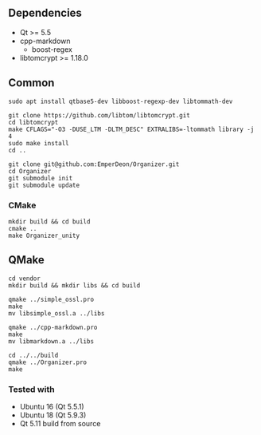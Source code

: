 ## Dependencies
- Qt >= 5.5
- cpp-markdown
  - boost-regex
- libtomcrypt >= 1.18.0


## Common
```
sudo apt install qtbase5-dev libboost-regexp-dev libtommath-dev

git clone https://github.com/libtom/libtomcrypt.git
cd libtomcrypt
make CFLAGS="-O3 -DUSE_LTM -DLTM_DESC" EXTRALIBS=-ltommath library -j 4
sudo make install
cd ..

git clone git@github.com:EmperDeon/Organizer.git
cd Organizer
git submodule init
git submodule update
```


### CMake
```
mkdir build && cd build
cmake ..
make Organizer_unity
```


## QMake
```
cd vendor
mkdir build && mkdir libs && cd build

qmake ../simple_ossl.pro
make
mv libsimple_ossl.a ../libs

qmake ../cpp-markdown.pro
make
mv libmarkdown.a ../libs

cd ../../build
qmake ../Organizer.pro
make
```


### Tested with
- Ubuntu 16 (Qt 5.5.1)
- Ubuntu 18 (Qt 5.9.3)
- Qt 5.11 build from source
